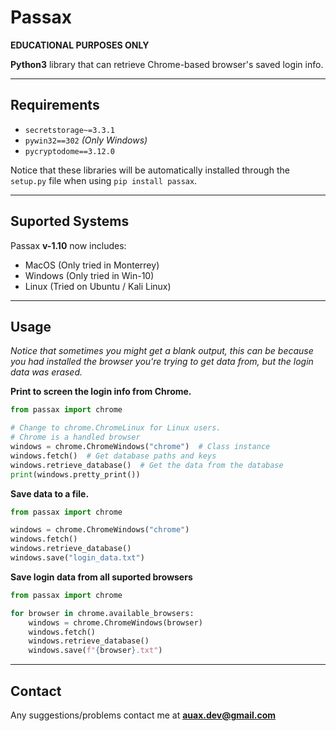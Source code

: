# Passax

**EDUCATIONAL PURPOSES ONLY**

**Python3** library that can retrieve Chrome-based browser's saved login info.

---

## Requirements

- `secretstorage~=3.3.1`
- `pywin32==302` _(Only Windows)_
- `pycryptodome==3.12.0`

Notice that these libraries will be automatically installed through the `setup.py`
file when using `pip install passax`.

---

## Suported Systems
Passax **v-1.10** now includes:
- MacOS (Only tried in Monterrey)
- Windows (Only tried in Win-10)
- Linux (Tried on Ubuntu / Kali Linux)

---
## Usage

_Notice that sometimes you might get a blank output, this can be because you had installed the browser you're trying to
get data from, but the login data was erased._

**Print to screen the login info from Chrome.**

```python
from passax import chrome

# Change to chrome.ChromeLinux for Linux users.
# Chrome is a handled browser
windows = chrome.ChromeWindows("chrome")  # Class instance
windows.fetch()  # Get database paths and keys
windows.retrieve_database()  # Get the data from the database
print(windows.pretty_print())
```

**Save data to a file.**

```python
from passax import chrome

windows = chrome.ChromeWindows("chrome")
windows.fetch()
windows.retrieve_database()
windows.save("login_data.txt")
```

**Save login data from all suported browsers**

```python
from passax import chrome

for browser in chrome.available_browsers:
    windows = chrome.ChromeWindows(browser)
    windows.fetch()
    windows.retrieve_database()
    windows.save(f"{browser}.txt")
```
---

## Contact

Any suggestions/problems contact me at **auax.dev@gmail.com**
